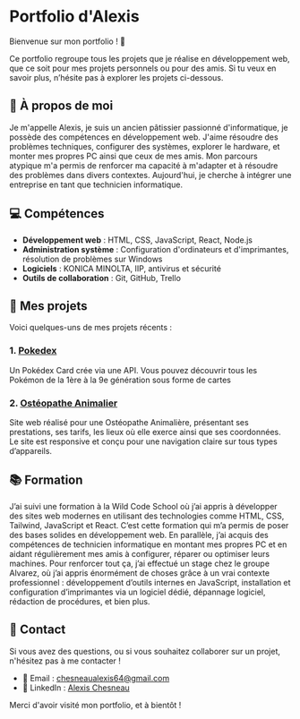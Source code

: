 # Portfolio d'Alexis

Bienvenue sur mon portfolio ! 👋

Ce portfolio regroupe tous les projets que je réalise en développement web, que ce soit pour mes projets personnels ou pour des amis. Si tu veux en savoir plus, n’hésite pas à explorer les projets ci-dessous.


## 🚀 À propos de moi

Je m'appelle Alexis, je suis un ancien pâtissier passionné d'informatique, je possède des compétences en développement web. J'aime résoudre des problèmes techniques, configurer des systèmes, explorer le hardware, et monter mes propres PC ainsi que ceux de mes amis. Mon parcours atypique m'a permis de renforcer ma capacité à m'adapter et à résoudre des problèmes dans divers contextes. Aujourd'hui, je cherche à intégrer une entreprise en tant que technicien informatique.

## 💻 Compétences

- **Développement web** : HTML, CSS, JavaScript, React, Node.js
- **Administration système** : Configuration d'ordinateurs et d'imprimantes, résolution de problèmes sur Windows
- **Logiciels** : KONICA MINOLTA, IIP, antivirus et sécurité
- **Outils de collaboration** : Git, GitHub, Trello

## 📂 Mes projets

Voici quelques-uns de mes projets récents :

### 1. [Pokedex](https://alexischesneau.github.io/Pokedex/)
Un Pokédex Card crée via une API. Vous pouvez découvrir tous les Pokémon de la 1ère à la 9e génération sous forme de cartes

### 2. [Ostéopathe Animalier](https://alexischesneau.github.io/Projet-Coralie-Roux/)
Site web réalisé pour une Ostéopathe Animalière, présentant ses prestations, ses tarifs, les lieux où elle exerce ainsi que ses coordonnées. Le site est responsive et conçu pour une navigation claire sur tous types d’appareils.

## 📚 Formation

J’ai suivi une formation à la Wild Code School où j’ai appris à développer des sites web modernes en utilisant des technologies comme HTML, CSS, Tailwind, JavaScript et React. C’est cette formation qui m’a permis de poser des bases solides en développement web. En parallèle, j’ai acquis des compétences de technicien informatique en montant mes propres PC et en aidant régulièrement mes amis à configurer, réparer ou optimiser leurs machines. Pour renforcer tout ça, j’ai effectué un stage chez le groupe Alvarez, où j’ai appris énormément de choses grâce à un vrai contexte professionnel : développement d’outils internes en JavaScript, installation et configuration d’imprimantes via un logiciel dédié, dépannage logiciel, rédaction de procédures, et bien plus.


## 🔗 Contact

Si vous avez des questions, ou si vous souhaitez collaborer sur un projet, n'hésitez pas à me contacter !

- 📧 Email : [chesneaualexis64@gmail.com](mailto:chesneaualexis64@gmail.com)
- 🔗 LinkedIn : [Alexis Chesneau](www.linkedin.com/in/alexis-chesneau-0951b4243)

Merci d'avoir visité mon portfolio, et à bientôt !